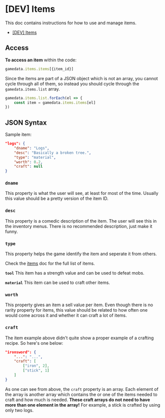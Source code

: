# [DEV] Items

This doc contains instructions for how to use and manage items.

- [[DEV] Items](#dev-items)

## Access

**To access an item** within the code:

```js
gamedata.items.items[{item_id}]
```

Since the items are part of a JSON object which is not an array, you cannot cycle through all of them, so instead you should cycle through the `gamedata.items.list` array.

```js
gamedata.items.list.forEach(el => {
    const item = gamedata.items.items[el]
})
```

## JSON Syntax

Sample item:

```json
"logs": {
    "dname": "Logs",
    "desc": "Basically a broken tree.",
    "type": "material",
    "worth": 0.2,
    "craft": null
}
```

### `dname`

This property is what the user will see, at least for most of the time. Usually this value should be a pretty version of the item ID.

### `desc`

This property is a comedic description of the item. The user will see this in the inventory menus. There is no recommended description, just make it funny.

### `type`

This property helps the game identify the item and seperate it from others.

Check the [items](../items.md) doc for the full list of items.

**`tool`** This item has a strength value and can be used to defeat mobs.

**`material`** This item can be used to craft other items.

### `worth`

This property gives an item a sell value per item. Even though there is no rarity property for items, this value should be related to how often one would come across it and whether it can craft a lot of items.

### `craft`

The item example above didn't quite show a proper example of a crafting recipe. So here's one below:

```json
"ironsword": {
    "...": "...",
    "craft": [
        ["iron", 2],
        ["stick", 1]
    ]
}
```

As one can see from above, the `craft` property is an array. Each element of the array is another array which contains the or one of the items needed to craft and how much is needed. **These craft arrays do not need to have more than one element in the array!** For example, a stick is crafted by using only two logs.